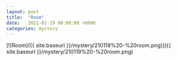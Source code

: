 ```yaml
---
layout: post
title:  "Room"
date:   2021-01-19 00:00:00 +0000
categories: mystery
---
```


[![Room]({{ site.baseurl }}/mystery/210119%20-%20room.png)]({{ site.baseurl }}/mystery/210119%20-%20room.png)

